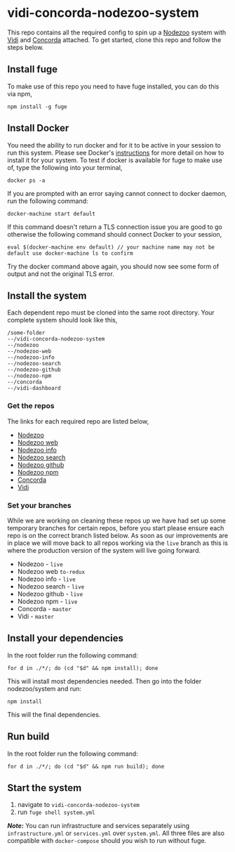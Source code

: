 # vidi-concorda-nodezoo-system
This repo contains all the required config to spin up a [Nodezoo][] system with [Vidi][] and [Concorda][] attached. To get started, clone this repo and follow the steps below.

## Install fuge
To make use of this repo you need to have fuge installed, you can do this via npm,

```
npm install -g fuge
```

## Install Docker
You need the ability to run docker and for it to be active in your session to run this system. Please see Docker's [instructions][docker] for more detail on how to install it for your system. To test if docker is available for fuge to make use of, type the following into your terminal,

```
docker ps -a
```
If you are prompted with an error saying cannot connect to docker daemon, run the following command:

```
docker-machine start default
```

If this command doesn't return a TLS connection issue you are good to go otherwise the following command should connect Docker to your session,

```
eval $(docker-machine env default) // your machine name may not be default use docker-machine ls to confirm
```

Try the docker command above again, you should now see some form of output and not the original TLS error.

## Install the system
Each dependent repo must be cloned into the same root directory. Your complete system should look like this,

```
/some-folder
--/vidi-concorda-nodezoo-system
--/nodezoo
--/nodezoo-web
--/nodezoo-info
--/nodezoo-search
--/nodezoo-github
--/nodezoo-npm
--/concorda
--/vidi-dashboard
```

### Get the repos
The links for each required repo are listed below,

- [Nodezoo][]
- [Nodezoo web][]
- [Nodezoo info][]
- [Nodezoo search][]
- [Nodezoo github][]
- [Nodezoo npm][]
- [Concorda][]
- [Vidi][]

### Set your branches
While we are working on cleaning these repos up we have had set up some temporary branches for certain repos, before you start please ensure each repo is on the correct branch listed below. As soon as our improvements are in place we will move back to all repos working via the `live` branch as this is where the production version of the system will live going forward.


- Nodezoo - `live`
- Nodezoo web `to-redux`
- Nodezoo info - `live`
- Nodezoo search - `live`
- Nodezoo github - `live`
- Nodezoo npm - `live`
- Concorda - `master`
- Vidi - `master`

## Install your dependencies
In the root folder run the following command:
```
for d in ./*/; do (cd "$d" && npm install); done
```
This will install most dependencies needed. Then go into the folder nodezoo/system and run:
```
npm install
```
This will the final dependencies.

## Run build

In the root folder run the following command:
```
for d in ./*/; do (cd "$d" && npm run build); done
```

## Start the system

1. navigate to `vidi-concorda-nodezoo-system`
2. run `fuge shell system.yml`

___Note:___ You can run infrastructure and services separately using `infrastructure.yml` or `services.yml` over `system.yml`. All three files are also compatible with `docker-compose` should you wish to run without fuge.

[Nodezoo]: https://github.com/rjrodger/nodezoo
[Nodezoo web]: https://github.com/rjrodger/nodezoo-web
[Nodezoo info]: https://github.com/rjrodger/nodezoo-info
[Nodezoo search]: https://github.com/rjrodger/nodezoo-search
[Nodezoo github]: https://github.com/rjrodger/nodezoo-github
[Nodezoo npm]: https://github.com/rjrodger/nodezoo-npm
[Concorda]: https://github.com/nearform/concorda
[Vidi]: https://github.com/nearform/vidi-dashboard

[docker]: ./
